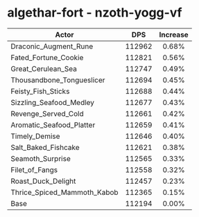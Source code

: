 # algethar-fort - nzoth-yogg-vf
| Actor | DPS | Increase |
|---|:---:|:---:|
|Draconic_Augment_Rune|112962|0.68%|
|Fated_Fortune_Cookie|112821|0.56%|
|Great_Cerulean_Sea|112747|0.49%|
|Thousandbone_Tongueslicer|112694|0.45%|
|Feisty_Fish_Sticks|112688|0.44%|
|Sizzling_Seafood_Medley|112677|0.43%|
|Revenge_Served_Cold|112661|0.42%|
|Aromatic_Seafood_Platter|112659|0.41%|
|Timely_Demise|112646|0.40%|
|Salt_Baked_Fishcake|112621|0.38%|
|Seamoth_Surprise|112565|0.33%|
|Filet_of_Fangs|112558|0.32%|
|Roast_Duck_Delight|112457|0.23%|
|Thrice_Spiced_Mammoth_Kabob|112365|0.15%|
|Base|112194|0.00%|
